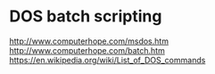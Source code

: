 # DOS batch scripting

http://www.computerhope.com/msdos.htm
http://www.computerhope.com/batch.htm
https://en.wikipedia.org/wiki/List_of_DOS_commands
